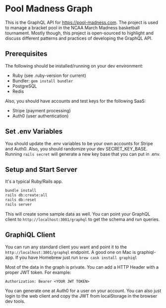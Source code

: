 Pool Madness Graph
=======================

This is the GraphQL API for https://pool-madness.com. The project is used to manage a bracket pool in the NCAA March
Madness basketball tournament. Mostly though, this project is open-sourced to highlight and discuss different patterns
and practices of developing the GraphQL API.


Prerequisites
---------------

The following should be installed/running on your dev environment:

* Ruby (see .ruby-version for current)
* Bundler: `gem install bundler`
* PostgreSQL
* Redis

Also, you should have accounts and test keys for the following SaaS:

* Stripe (payment processing)
* Auth0 (user authentication)


Set .env Variables
--------------------

You should update the .env variables to be your own accounts for Stripe and Auth0. Also,
you should randomize your dev SECRET_KEY_BASE. Running `rails secret` will generate a new
key base that you can put in .env.


Setup and Start Server
----------------------

It's a typical Ruby/Rails app.

```bash
bundle install
rails db:create:all
rails db:reset
rails server
```

This will create some sample data as well. You can point your GraphQL client to
`http://localhost:3001/graphql` to get the schema and run queries.

GraphiQL Client
----------------

You can run any standard client you want and point it to the `http://localhost:3001/graphql`
endpoint. A good one on Mac is graphiql-app. If you have Homebrew just run `brew cask install graphiql`

Most of the data in the graph is private. You can add a HTTP Header with a proper JWT
token. For example:

```
Authorization: Bearer <YOUR JWT TOKEN>
```

You can generate one at Auth0 for a user on your account. You can also just login to the web
client and copy the JWT from localStorage in the browser dev tools.
